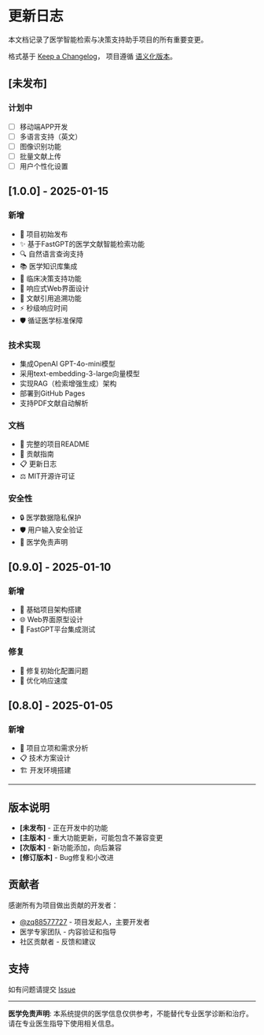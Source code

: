 # 更新日志

本文档记录了医学智能检索与决策支持助手项目的所有重要变更。

格式基于 [Keep a Changelog](https://keepachangelog.com/zh-CN/1.0.0/)，
项目遵循 [语义化版本](https://semver.org/lang/zh-CN/)。

## [未发布]

### 计划中
- [ ] 移动端APP开发
- [ ] 多语言支持（英文）
- [ ] 图像识别功能
- [ ] 批量文献上传
- [ ] 用户个性化设置

## [1.0.0] - 2025-01-15

### 新增
- 🎉 项目初始发布
- ✨ 基于FastGPT的医学文献智能检索功能
- 🔍 自然语言查询支持
- 📚 医学知识库集成
- 🏥 临床决策支持功能
- 📱 响应式Web界面设计
- 🔗 文献引用追溯功能
- ⚡ 秒级响应时间
- 🛡️ 循证医学标准保障

### 技术实现
- 集成OpenAI GPT-4o-mini模型
- 采用text-embedding-3-large向量模型
- 实现RAG（检索增强生成）架构
- 部署到GitHub Pages
- 支持PDF文献自动解析

### 文档
- 📖 完整的项目README
- 🤝 贡献指南
- 📋 更新日志
- ⚖️ MIT开源许可证

### 安全性
- 🔒 医学数据隐私保护
- 🛡️ 用户输入安全验证
- 📄 医学免责声明

## [0.9.0] - 2025-01-10

### 新增
- 🔧 基础项目架构搭建
- 🌐 Web界面原型设计
- 🧪 FastGPT平台集成测试

### 修复
- 🐛 修复初始化配置问题
- 🔧 优化响应速度

## [0.8.0] - 2025-01-05

### 新增
- 🚀 项目立项和需求分析
- 📋 技术方案设计
- 🏗️ 开发环境搭建

---

## 版本说明

- **[未发布]** - 正在开发中的功能
- **[主版本]** - 重大功能更新，可能包含不兼容变更
- **[次版本]** - 新功能添加，向后兼容
- **[修订版本]** - Bug修复和小改进

## 贡献者

感谢所有为项目做出贡献的开发者：

- [@zq88577727](https://github.com/zq88577727) - 项目发起人，主要开发者
- 医学专家团队 - 内容验证和指导
- 社区贡献者 - 反馈和建议

## 支持

如有问题请提交 [Issue](https://github.com/zq88577727/medical-ai-system/issues)

---

**医学免责声明**: 本系统提供的医学信息仅供参考，不能替代专业医学诊断和治疗。请在专业医生指导下使用相关信息。 